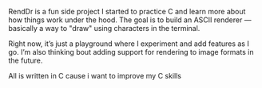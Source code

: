 RendDr is a fun side project I started to practice C and learn more about how things work under the hood. The goal is to build an ASCII renderer — basically a way to "draw" using characters in the terminal.

Right now, it’s just a playground where I experiment and add features as I go. I’m also thinking bout adding support for rendering to image formats in the future.

All is written in C cause i want to improve my C skills
